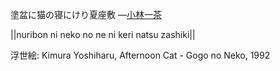 塗盆に猫の寝にけり夏座敷
—[小林一茶](https://ja.wikipedia.org/wiki/小林一茶)

||nuribon ni neko no ne ni keri natsu zashiki||

浮世絵: Kimura Yoshiharu, Afternoon Cat - Gogo no Neko, 1992